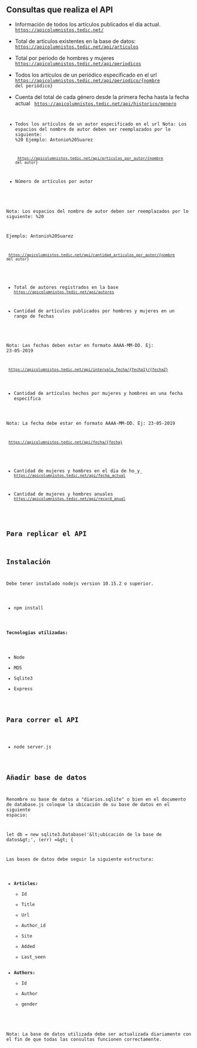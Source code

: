 ## **Consultas que realiza el API**

- Información de todos los artículos publicados el día actual.
  <code> https://apicolumnistos.tedic.net/ </code>

- Total de artículos existentes en la base de datos:
  <code> https://apicolumnistos.tedic.net/api/articulos </code>

- Total por periodo de hombres y mujeres
  <code> https://apicolumnistos.tedic.net/api/periodicos </code>

- Todos los artículos de un periódico especificado en el url
  <code> https://apicolumnistos.tedic.net/api/periodico/{nombre del periódico} </code>

- Cuenta del total de cada género desde la primera fecha hasta la fecha actual
  <code> https://apicolumnistos.tedic.net/api/historico/genero

- Todos los artículos de un autor especificado en el url
Nota: Los espacios del nombre de autor deben ser reemplazados por lo siguiente: %20
Ejemplo: Antonio%20Suarez

  <code> https://apicolumnistos.tedic.net/api/articulos_por_autor/{nombre del autor}  </code>

- Número de artículos por autor

Nota: Los espacios del nombre de autor deben ser reemplazados por lo siguiente: %20

Ejemplo: Antonio%20Suarez

  <code> https://apicolumnistos.tedic.net/api/cantidad_articulos_por_autor/{nombre del autor}  </code>

- Total de autores registrados en la base
  <code> https://apicolumnistos.tedic.net/api/autores  </code>

- Cantidad de artículos publicados por hombres y mujeres en un rango de fechas

Nota: Las fechas deben estar en formato AAAA-MM-DD. Ej: 23-05-2019

  <code> https://apicolumnistos.tedic.net/api/intervalo_fecha/{fecha1}/{fecha2}  </code>

- Cantidad de artículos hechos por mujeres y hombres en una fecha específica

Nota: La fecha debe estar en formato AAAA-MM-DD. Ej: 23-05-2019

 <code>  https://apicolumnistos.tedic.net/api/fecha/{fecha}  </code>

- Cantidad de mujeres y hombres en el dia de ho_y_
  <code> https://apicolumnistos.tedic.net/api/fecha_actual  </code>

- Cantidad de mujeres y hombres anuales
  <code> https://apicolumnistos.tedic.net/api/record_anual  </code>

## **Para replicar el API**

## **Instalación**

Debe tener instalado nodejs version 10.15.2 o superior.

- npm install

**Tecnologías utilizadas:**

- Node
- MD5
- Sqlite3
- Express

## **Para correr el API**

- node server.js

## **Añadir base de datos**

Renombre su base de datos a &quot;diarios.sqlite&quot; o bien en el documento de database.js coloque la ubicación de su base de datos en el siguiente espacio:

let db = new sqlite3.Database(&#39;\&lt;ubicación de la base de datos\&gt;&#39;, (err) =\&gt; {

Las bases de datos debe seguir la siguiente estructura:

- **Articles:**
  - Id
  - Title
  - Url
  - Author\_id
  - Site
  - Added
  - Last\_seen
- **Authors:**
  - Id
  - Author
  - gender

Nota: La base de datos utilizada debe ser actualizada diariamente con el fin de que todas las consultas funcionen correctamente.
